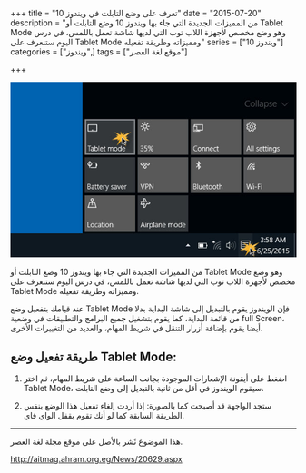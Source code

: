 +++
title = "تعرف على وضع التابلت في ويندوز 10"
date = "2015-07-20"
description = "من المميزات الجديدة التي جاء بها ويندوز 10 وضع التابلت أو Tablet Mode وهو وضع مخصص لأجهزة اللاب توب التي لديها شاشة تعمل باللمس، في درس اليوم ستنعرف على Tablet Mode ومميزاته وطريقة تفعيله"
series = ["ويندوز 10"]
categories = ["ويندوز",]
tags = ["موقع لغة العصر"]

+++

![](images/2015-635730109137476242-747.jpg "1")

من المميزات الجديدة التي جاء بها ويندوز 10 وضع التابلت أو Tablet Mode وهو وضع مخصص لأجهزة اللاب توب التي لديها شاشة تعمل باللمس، في درس اليوم ستنعرف على Tablet Mode ومميزاته وطريقة تفعيله.

عند قيامك بتفعيل وضع Tablet Mode فإن الويندوز يقوم بالتبديل إلى شاشة البداية بدلا من قائمة البداية، كما يقوم بتشغيل جميع البرامج والتطبيقات في وضعية full Screen، أيضا يقوم بإضافة أزرار التنقل في شريط المهام، والعديد من التغييرات الأخرى.

## طريقة تفعيل وضع Tablet Mode:

1. اضغط على أيقونة الإشعارات الموجودة بجانب الساعة على شريط المهام، ثم اختر Tablet Mode، سيقوم الويندوز في أقل من ثانية بالتبديل إلى وضع التابلت.

2. ستجد الواجهة قد أصبحت كما بالصورة:
   إذا أردت إلغاء تفعيل هذا الوضع بنفس الطريقة السابقة كما لو أنك تقوم بقفل الواي فاي.

---

هذا الموضوع نٌشر باﻷصل على موقع مجلة لغة العصر.

http://aitmag.ahram.org.eg/News/20629.aspx
